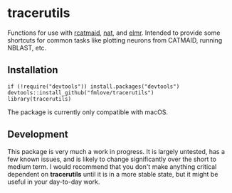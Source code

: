# tracerutils
Functions for use with [rcatmaid](https://github.com/jefferis/rcatmaid), [nat](https://github.com/jefferis/nat), and [elmr](https://github.com/jefferis/elmr).  Intended to provide some shortcuts for common tasks like plotting neurons from CATMAID, running NBLAST, etc.

## Installation
    if (!require("devtools")) install.packages("devtools")
    devtools::install_github("fmlove/tracerutils")
    library(tracerutils)

The package is currently only compatible with macOS.

## Development
This package is very much a work in progress.  It is largely untested, has a few known issues, and is likely to change significantly over the short to medium term.  I would recommend that you don't make anything critical dependent on **tracerutils** until it is in a more stable state, but it might be useful in your day-to-day work.
